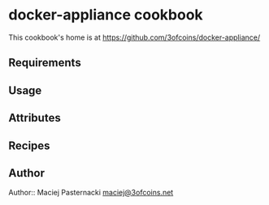 docker-appliance cookbook
=========================

This cookbook's home is at https://github.com/3ofcoins/docker-appliance/

Requirements
------------

Usage
-----

Attributes
----------

Recipes
-------

Author
------

Author:: Maciej Pasternacki <maciej@3ofcoins.net>
